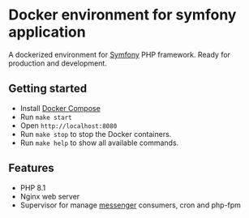 # Docker environment for symfony application

A dockerized environment for [Symfony](https://github.com/symfony/symfony) PHP framework. Ready for production and development.

## Getting started

- Install [Docker Compose](https://docs.docker.com/compose/install/)
- Run `make start`
- Open `http://localhost:8080`
- Run `make stop` to stop the Docker containers.
- Run `make help` to show all available commands.

## Features

- PHP 8.1
- Nginx web server
- Supervisor for manage [messenger](https://symfony.com/doc/current/messenger.html) consumers, cron and php-fpm
